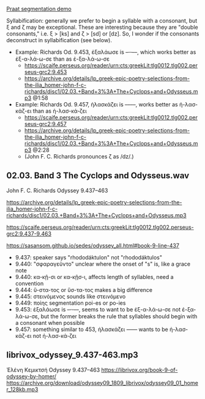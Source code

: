 [Praat segmentation demo](https://archive.org/details/sedes-praat-odyssey-9_458-459)

Syllabification: generally we prefer to begin a syllable with a consonant, but ξ and ζ may be exceptional. These are interesting because they are "double consonants," i.e. ξ > [ks] and ζ > [sd] or [dz]. So, I wonder if the consonants deconstruct in syllabification (see below).

* Example: Richards Od. 9.453, ἐξαλάωσε is –⏑⏑––, which works better as ἐξ-α-λά-ω-σε than as ἐ-ξα-λά-ω-σε
  * https://scaife.perseus.org/reader/urn:cts:greekLit:tlg0012.tlg002.perseus-grc2:9.453
  * https://archive.org/details/lp_greek-epic-poetry-selections-from-the-ilia_homer-john-f-c-richards/disc1/02.03.+Band+3%3A+The+Cyclops+and+Odysseus.mp3 @1:58
* Example: Richards Od. 9.457, ἠλασκάζει is ––––, works better as ἠ-λασ-κάζ-ει than as ἠ-λασ-κά-ζει
  * https://scaife.perseus.org/reader/urn:cts:greekLit:tlg0012.tlg002.perseus-grc2:9.457
  * https://archive.org/details/lp_greek-epic-poetry-selections-from-the-ilia_homer-john-f-c-richards/disc1/02.03.+Band+3%3A+The+Cyclops+and+Odysseus.mp3 @2:28
  * (John F. C. Richards pronounces ζ as /dz/.)

## 02.03. Band 3 The Cyclops and Odysseus.wav

John F. C. Richards
Odyssey 9.437–463

https://archive.org/details/lp_greek-epic-poetry-selections-from-the-ilia_homer-john-f-c-richards/disc1/02.03.+Band+3%3A+The+Cyclops+and+Odysseus.mp3

https://scaife.perseus.org/reader/urn:cts:greekLit:tlg0012.tlg002.perseus-grc2:9.437-9.463

https://sasansom.github.io/sedes/odyssey_all.html#book-9-line-437

* 9.437: speaker says "rhododáktulon" not "rhododáktulos"
* 9.440: "σφαραγεῦντο" unclear where the onset of "s" is, like a grace note
* 9.440: κα-κῇ-σι or κα-κῇσ-ι, affects length of syllables, need a convention
* 9.444: ὕ-στα-τος or ὕσ-τα-τος makes a big difference
* 9.445: στεινόμενος sounds like στεινόμενο
* 9.449: ποίης segmentation poi-es or po-ies
* 9.453: ἐξαλάωσε is –⏑⏑––, seems to want to be ἐξ-α-λά-ω-σε not ἐ-ξα-λά-ω-σε, but the former breaks the rule that syllables should begin with a consonant when possible
* 9.457: something similar to 453, ἠλασκάζει –––– wants to be ἠ-λασ-κάζ-ει not ἠ-λασ-κά-ζει

## librivox_odyssey_9.437-463.mp3

Ἑλένη Κεμικτσή
Odyssey 9.437–463
https://librivox.org/book-9-of-odyssey-by-homer/
https://archive.org/download/odyssey09_1809_librivox/odyssey09_01_homer_128kb.mp3
